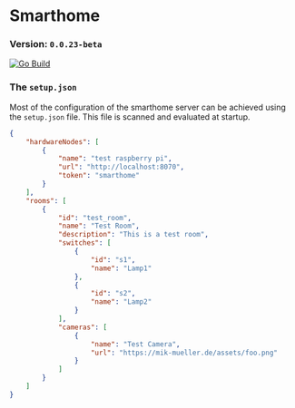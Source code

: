 # Smarthome
### Version: `0.0.23-beta`

[![Go Build](https://github.com/MikMuellerDev/smarthome/actions/workflows/go.yml/badge.svg)](https://github.com/MikMuellerDev/smarthome/actions/workflows/go.yml)

### The `setup.json`
Most of the configuration of the smarthome server can be achieved using the `setup.json` file.
This file is scanned and evaluated at startup.

```json
{
    "hardwareNodes": [
        {
            "name": "test raspberry pi",
            "url": "http://localhost:8070",
            "token": "smarthome"
        }
    ],
    "rooms": [
        {
            "id": "test_room",
            "name": "Test Room",
            "description": "This is a test room",
            "switches": [
                {
                    "id": "s1",
                    "name": "Lamp1"
                },
                {
                    "id": "s2",
                    "name": "Lamp2"
                }
            ],
            "cameras": [
                {
                    "name": "Test Camera",
                    "url": "https://mik-mueller.de/assets/foo.png"
                }
            ]
        }
    ]
}
```
